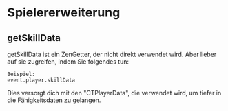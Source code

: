 # Spielererweiterung

## getSkillData

getSkillData ist ein ZenGetter, der nicht direkt verwendet wird. Aber lieber auf sie zugreifen, indem Sie folgendes tun:

    Beispiel:
    event.player.skillData
    

Dies versorgt dich mit den "CTPlayerData", die verwendet wird, um tiefer in die Fähigkeitsdaten zu gelangen.